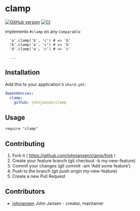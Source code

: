 # clamp

[![GitHub version](https://badge.fury.io/gh/johnjansen%2Fclamp.svg)](http://badge.fury.io/gh/johnjansen%2Fclamp)
[![CI](https://travis-ci.org/johnjansen/clamp.svg?branch=master)](https://travis-ci.org/johnjansen/clamp)

implements `#clamp` on any `Comparable`

```
  'a'.clamp('b', 'c') # => 'b'
  'b'.clamp('a', 'c') # => 'b'
  'd'.clamp('a', 'c') # => 'c'
  
  ...
```

## Installation

Add this to your application's `shard.yml`:

```yaml
dependencies:
  clamp:
    github: johnjansen/clamp
```

## Usage

```crystal
require "clamp"
```

## Contributing

1. Fork it ( https://github.com/johnjansen/clamp/fork )
2. Create your feature branch (git checkout -b my-new-feature)
3. Commit your changes (git commit -am 'Add some feature')
4. Push to the branch (git push origin my-new-feature)
5. Create a new Pull Request

## Contributors

- [johnjansen](https://github.com/johnjansen) John Jansen - creator, maintainer
